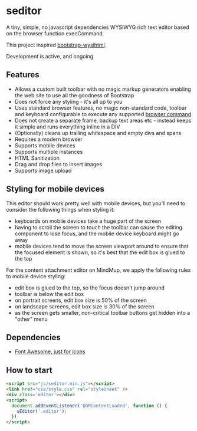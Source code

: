 seditor
=================

A tiny, simple, no javascript dependencies WYSIWYG rich text editor based on the browser function execCommand.

This project inspired [bootstrap-wysihtml](https://github.com/steveathon/bootstrap-wysiwyg). 

Development is active, and ongoing.

Features
-----------

* Allows a custom built toolbar with no magic markup generators enabling the web site to use all the goodness of Bootstrap
* Does not force any styling - it's all up to you
* Uses standard browser features, no magic non-standard code, toolbar and keyboard configurable to execute any supported [browser command](https://developer.mozilla.org/en/docs/Rich-Text_Editing_in_Mozilla)
* Does not create a separate frame, backup text areas etc - instead keeps it simple and runs everything inline in a DIV
* (Optionally) cleans up trailing whitespace and empty divs and spans
* Requires a modern browser
* Supports mobile devices
* Supports multiple instances
* HTML Sanitization
* Drag and drop files to insert images
* Supports image upload

Styling for mobile devices
--------------------------

This editor should work pretty well with mobile devices, but you'll need to consider the following things when styling it:
- keyboards on mobile devices take a huge part of the screen
- having to scroll the screen to touch the toolbar can cause the editing component to lose focus, and the mobile device keyboard might go away
- mobile devices tend to move the screen viewport around to ensure that the focused element is shown, so it's best that the edit box is glued to the top

For the content attachment editor on MindMup, we apply the following rules to mobile device styling:
- edit box is glued to the top, so the focus doesn't jump around
- toolbar is below the edit box
- on portrait screens, edit box size is 50% of the screen
- on landscape screens, edit box size is 30% of the screen
- as the screen gets smaller, non-critical toolbar buttons get hidden into a "other" menu

Dependencies
------------
* [Font Awesome, just for icons](http://fontawesome.io/)

How to start
------------
```html
<script src="js/seditor.min.js"></script>
<link href="css/style.css" rel="stylesheet" />
<div class='editor'></div>
<script>
  document.addEventListener('DOMContentLoaded', function () {
    sEditor('.editor');
  })
</script>
```
